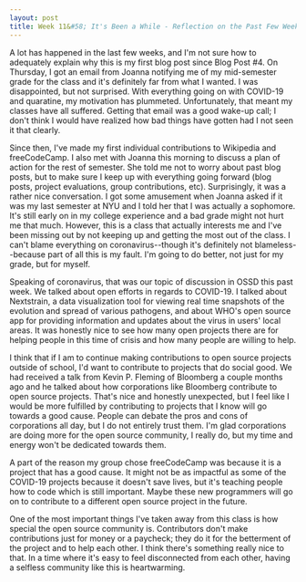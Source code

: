 ```yaml
---
layout: post
title: Week 11&#58; It's Been a While - Reflection on the Past Few Weeks
---
```


<!-- -->

A lot has happened in the last few weeks, and I'm not sure how to adequately explain why this is my first blog post since Blog Post #4. On Thursday, I got an email from Joanna notifying me of my mid-semester grade for the class and it's definitely far from what I wanted. I was disappointed, but not surprised. With everything going on with COVID-19 and quaratine, my motivation has plummeted. Unfortunately, that meant my classes have all suffered. Getting that email was a good wake-up call; I don't think I would have realized how bad things have gotten had I not seen it that clearly.

Since then, I've made my first individual contributions to Wikipedia and freeCodeCamp. I also met with Joanna this morning to discuss a plan of action for the rest of semester. She told me not to worry about past blog posts, but to make sure I keep up with everything going forward (blog posts, project evaluations, group contributions, etc). Surprisingly, it was a rather nice conversation. I got some amusement when Joanna asked if it was my last semester at NYU and I told her that I was actually a sophomore. It's still early on in my college experience and a bad grade might not hurt me that much. However, this is a class that actually interests me and I've been missing out by not keeping up and getting the most out of the class. I can't blame everything on coronavirus--though it's definitely not blameless--because part of all this is my fault. I'm going to do better, not just for my grade, but for myself.

Speaking of coronavirus, that was our topic of discussion in OSSD this past week. We talked about open efforts in regards to COVID-19. I talked about Nextstrain, a data visualization tool for viewing real time snapshots of the evolution and spread of various pathogens, and about WHO's open source app for providing information and updates about the virus in users' local areas. It was honestly nice to see how many open projects there are for helping people in this time of crisis and how many people are willing to help.

I think that if I am to continue making contributions to open source projects outside of school, I'd want to contribute to projects that do social good. We had received a talk from Kevin P. Fleming of Bloomberg a couple months ago and he talked about how corporations like Bloomberg contribute to open source projects. That's nice and honestly unexpected, but I feel like I would be more fulfilled by contributing to projects that I know will go towards a good cause. People can debate the pros and cons of corporations all day, but I do not entirely trust them. I'm glad corporations are doing more for the open source community, I really do, but my time and energy won't be dedicated towards them.

A part of the reason my group chose freeCodeCamp was because it is a project that has a good cause. It might not be as impactful as some of the COVID-19 projects because it doesn't save lives, but it's teaching people how to code which is still important. Maybe these new programmers will go on to contribute to a different open source project in the future.

One of the most important things I've taken away from this class is how special the open source community is. Contributors don't make contributions just for money or a paycheck; they do it for the betterment of the project and to help each other. I think there's something really nice to that. In a time where it's easy to feel disconnected from each other, having a selfless community like this is heartwarming.
